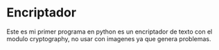 # Encriptador
Este es mi primer programa en python es un encriptador de texto con el modulo cryptography, no usar con imagenes ya que genera problemas.
